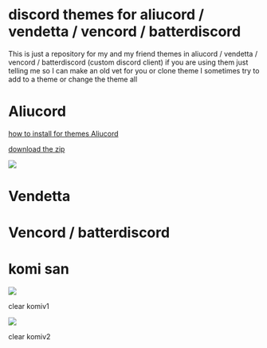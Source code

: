# discord themes for aliucord / vendetta / vencord / batterdiscord

This is just a repository for my and my friend themes in aliucord / vendetta / vencord / batterdiscord (custom discord client) if you are using them just telling me so I can make an old vet for you or clone theme I sometimes try to add to a theme or change the theme all

# Aliucord
<a href="https://discord.com/channels/811255666990907402/811261298997460992/845243103757467658">how to install for themes Aliucord</a>


<a href="https://minhaskamal.github.io/DownGit/#/home?url=https://github.com/BLACKGHOST115/ghost-themes-for-custom-discord/blob/main/Aliucord/gfl-ump-45-simpel-theme.json" target="_blank">download the zip</a>


<img src="https://raw.githubusercontent.com/BLACKGHOST115/ghost-themes-for-custom-discord/main/wallpaper/git-file-gfl-ump-45.png"/>


# Vendetta






# Vencord / batterdiscord
<h1>komi san </h1>

<img src="https://raw.githubusercontent.com/BLACKGHOST115/ghost-themes-for-custom-discord/main/screenshots/komiv1.png"/>

<a herf="https://minhaskamal.github.io/DownGit/#/home?url=https://github.com/BLACKGHOST115/ghost-themes-for-custom-discord/blob/main/vencord-and-batterdiscord/clear-komi/Clear_komi_v1.theme.css" target="_blank" >clear komiv1 </a>

<img src="https://raw.githubusercontent.com/BLACKGHOST115/ghost-themes-for-custom-discord/main/screenshots/komiv2.png"/>

<a herf="https://minhaskamal.github.io/DownGit/#/home?url=https://github.com/BLACKGHOST115/ghost-themes-for-custom-discord/blob/main/vencord-and-batterdiscord/clear-komi/Clear_komi_v2.theme.css" target="_blank" >clear komiv2 </a>